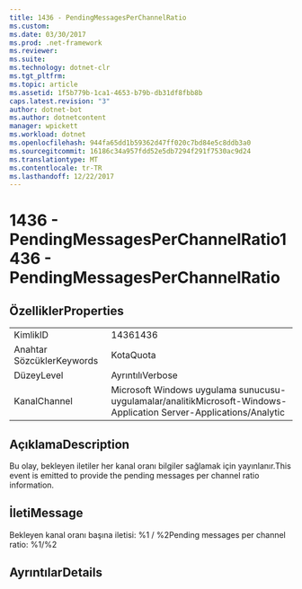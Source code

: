 ```yaml
---
title: 1436 - PendingMessagesPerChannelRatio
ms.custom: 
ms.date: 03/30/2017
ms.prod: .net-framework
ms.reviewer: 
ms.suite: 
ms.technology: dotnet-clr
ms.tgt_pltfrm: 
ms.topic: article
ms.assetid: 1f5b779b-1ca1-4653-b79b-db31df8fbb8b
caps.latest.revision: "3"
author: dotnet-bot
ms.author: dotnetcontent
manager: wpickett
ms.workload: dotnet
ms.openlocfilehash: 944fa65dd1b59362d47ff020c7bd84e5c8ddb3a0
ms.sourcegitcommit: 16186c34a957fdd52e5db7294f291f7530ac9d24
ms.translationtype: MT
ms.contentlocale: tr-TR
ms.lasthandoff: 12/22/2017
---
```

# <a name="1436---pendingmessagesperchannelratio"></a><span data-ttu-id="ef39c-102">1436 - PendingMessagesPerChannelRatio</span><span class="sxs-lookup"><span data-stu-id="ef39c-102">1436 - PendingMessagesPerChannelRatio</span></span>
## <a name="properties"></a><span data-ttu-id="ef39c-103">Özellikler</span><span class="sxs-lookup"><span data-stu-id="ef39c-103">Properties</span></span>  
  
|||  
|-|-|  
|<span data-ttu-id="ef39c-104">Kimlik</span><span class="sxs-lookup"><span data-stu-id="ef39c-104">ID</span></span>|<span data-ttu-id="ef39c-105">1436</span><span class="sxs-lookup"><span data-stu-id="ef39c-105">1436</span></span>|  
|<span data-ttu-id="ef39c-106">Anahtar Sözcükler</span><span class="sxs-lookup"><span data-stu-id="ef39c-106">Keywords</span></span>|<span data-ttu-id="ef39c-107">Kota</span><span class="sxs-lookup"><span data-stu-id="ef39c-107">Quota</span></span>|  
|<span data-ttu-id="ef39c-108">Düzey</span><span class="sxs-lookup"><span data-stu-id="ef39c-108">Level</span></span>|<span data-ttu-id="ef39c-109">Ayrıntılı</span><span class="sxs-lookup"><span data-stu-id="ef39c-109">Verbose</span></span>|  
|<span data-ttu-id="ef39c-110">Kanal</span><span class="sxs-lookup"><span data-stu-id="ef39c-110">Channel</span></span>|<span data-ttu-id="ef39c-111">Microsoft Windows uygulama sunucusu-uygulamalar/analitik</span><span class="sxs-lookup"><span data-stu-id="ef39c-111">Microsoft-Windows-Application Server-Applications/Analytic</span></span>|  
  
## <a name="description"></a><span data-ttu-id="ef39c-112">Açıklama</span><span class="sxs-lookup"><span data-stu-id="ef39c-112">Description</span></span>  
 <span data-ttu-id="ef39c-113">Bu olay, bekleyen iletiler her kanal oranı bilgiler sağlamak için yayınlanır.</span><span class="sxs-lookup"><span data-stu-id="ef39c-113">This event is emitted to provide the pending messages per channel ratio information.</span></span>  
  
## <a name="message"></a><span data-ttu-id="ef39c-114">İleti</span><span class="sxs-lookup"><span data-stu-id="ef39c-114">Message</span></span>  
 <span data-ttu-id="ef39c-115">Bekleyen kanal oranı başına iletisi: %1 / %2</span><span class="sxs-lookup"><span data-stu-id="ef39c-115">Pending messages per channel ratio: %1/%2</span></span>  
  
## <a name="details"></a><span data-ttu-id="ef39c-116">Ayrıntılar</span><span class="sxs-lookup"><span data-stu-id="ef39c-116">Details</span></span>
